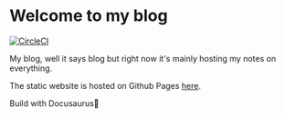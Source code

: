 # Welcome to my blog
[![CircleCI](https://circleci.com/gh/danny460/blog.svg?style=svg)](https://circleci.com/gh/danny460/blog)

My blog, well it says blog but right now it's mainly hosting my notes on everything.

The static website is hosted on Github Pages [here](https://danny460.github.io/blog).

Build with Docusaurus🦖

